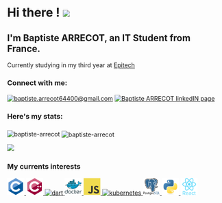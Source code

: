 # Hi there ! <img src="https://raw.githubusercontent.com/MartinHeinz/MartinHeinz/master/wave.gif" width="30px">

## I'm Baptiste ARRECOT, an IT Student from France.
Currently studying in my third year at [Epitech](https://github.com/epitech/)

<h3 align="left">Connect with me:</h3>
<p align="left">
<a href="mailto:baptiste.arrecot64400@gmail.com" target="blank"><img align="center" src="https://ssl.gstatic.com/ui/v1/icons/mail/rfr/gmail.ico" alt="baptiste.arrecot64400@gmail.com" height="40" width="40" /></a>
<a href="https://www.linkedin.com/in/baptiste-arrecot-78155b19a/" target="blank"><img align="center" src="https://img.icons8.com/nolan/64/linkedin.png" alt="Baptiste ARRECOT linkedIN page" height="40" width="40" /></a>
<h3 align="left">Here's my stats:</h3>

<h3 align="left"></h3>
<p><img align="left" src="https://github-readme-stats.vercel.app/api/top-langs?username=baptiste-arrecot&show_icons=true&theme=dracula&locale=en&layout=compact&hide=html" alt="baptiste-arrecot" /></p>
<p>&nbsp;<img align="center" src="https://github-readme-stats.vercel.app/api?username=baptiste-arrecot&show_icons=true&theme=dracula&locale=en" alt="baptiste-arrecot" /></p>

![](https://komarev.com/ghpvc/?username=baptiste-arrecot&style=flat-square&color=red)



<h3 align="left">My currents interests</h3>
<p align="left"> 
  <a href="https://www.cprogramming.com/" target="_blank"> <img src="https://raw.githubusercontent.com/devicons/devicon/master/icons/c/c-original.svg" alt="c"      width="40" height="40"/>
  </a>
  <a href="https://www.w3schools.com/cpp/" target="_blank"> <img src="https://raw.githubusercontent.com/devicons/devicon/master/icons/cplusplus/cplusplus-original.svg" alt="cplusplus" width="40" height="40"/> </a>
  <a href="https://dart.dev" target="_blank"> <img src="https://www.vectorlogo.zone/logos/dartlang/dartlang-icon.svg" alt="dart" width="40" height="40"/> </a>  <a href="https://www.docker.com/" target="_blank"> <img src="https://raw.githubusercontent.com/devicons/devicon/master/icons/docker/docker-original-wordmark.svg" alt="docker" width="40" height="40"/> </a><a href="https://developer.mozilla.org/en-US/docs/Web/JavaScript" target="_blank"> <img src="https://raw.githubusercontent.com/devicons/devicon/master/icons/javascript/javascript-original.svg" alt="javascript" width="40" height="40"/> </a> <a href="https://kubernetes.io" target="_blank"> <img src="https://www.vectorlogo.zone/logos/kubernetes/kubernetes-icon.svg" alt="kubernetes" width="40" height="40"/> </a> <a href="https://www.postgresql.org" target="_blank"> <img src="https://raw.githubusercontent.com/devicons/devicon/master/icons/postgresql/postgresql-original-wordmark.svg" alt="postgresql" width="40" height="40"/> </a> <a href="https://www.python.org" target="_blank"> <img src="https://raw.githubusercontent.com/devicons/devicon/master/icons/python/python-original.svg" alt="python" width="40" height="40"/> </a> <a href="https://reactjs.org/" target="_blank"> <img src="https://raw.githubusercontent.com/devicons/devicon/master/icons/react/react-original-wordmark.svg" alt="react" width="40" height="40"/> </a> </p>
